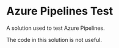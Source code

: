 # Azure Pipelines Test

A solution used to test Azure Pipelines.

The code in this solution is not useful.
